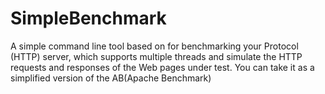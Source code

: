# SimpleBenchmark
A simple command line tool based on for benchmarking your Protocol (HTTP) server, 
which supports multiple threads and simulate the HTTP requests and responses of the Web pages under test.
You can take it as a simplified version of the AB(Apache Benchmark)
